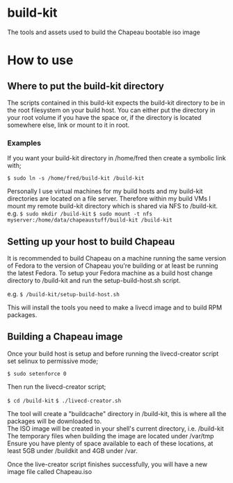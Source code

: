 # build-kit
The tools and assets used to build the Chapeau bootable iso image

How to use
==========

Where to put the build-kit directory
------------------------------------
The scripts contained in this build-kit expects the build-kit directory to be in the root filesystem on your build host.
You can either put the directory in your root volume if you have the space or, if the directory is located somewhere else, link or mount to it in root.

### Examples
If you want your build-kit directory in /home/fred then create a symbolic link with;

`$ sudo ln -s /home/fred/build-kit /build-kit`


Personally I use virtual machines for my build hosts and my build-kit directories are located on a file server.
Therefore within my build VMs I mount my remote build-kit directory which is shared via NFS to /build-kit.
e.g.
`$ sudo mkdir /build-kit`
`$ sudo mount -t nfs myserver:/home/data/chapeaustuff/build-kit /build-kit`


Setting up your host to build Chapeau
-------------------------------------
It is recommended to build Chapeau on a machine running the same version of Fedora to the version of Chapeau you're building or at least be running the latest Fedora.
To setup your Fedora machine as a build host change directory to /build-kit and run the setup-build-host.sh script.

e.g.
`$ /build-kit/setup-build-host.sh`

This will install the tools you need to make a livecd image and to build RPM packages.


Building a Chapeau image
------------------------
Once your build host is setup and before running the livecd-creator script set selinux to permissive mode;

`$ sudo setenforce 0`

Then run the livecd-creator script;

`$ cd /build-kit`
`$ ./livecd-creator.sh`

The tool will create a "buildcache" directory in /build-kit, this is where all the packages will be downloaded to.  
The ISO image will be created in your shell's current directory, i.e. /build-kit  
The temporary files when building the image are located under /var/tmp  
Ensure you have plenty of space available to each of these locations, at least 5GB under /buildkit and 4GB under /var.

Once the live-creator script finishes successfully, you will have a new image file called Chapeau.iso


